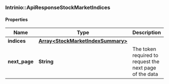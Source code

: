 ### Intrinio::ApiResponseStockMarketIndices

#### Properties
Name | Type | Description | Notes
------------ | ------------- | ------------- | -------------
**indices** | [**Array&lt;StockMarketIndexSummary&gt;**](StockMarketIndexSummary.md) |  | [optional] 
**next_page** | **String** | The token required to request the next page of the data | [optional] 


